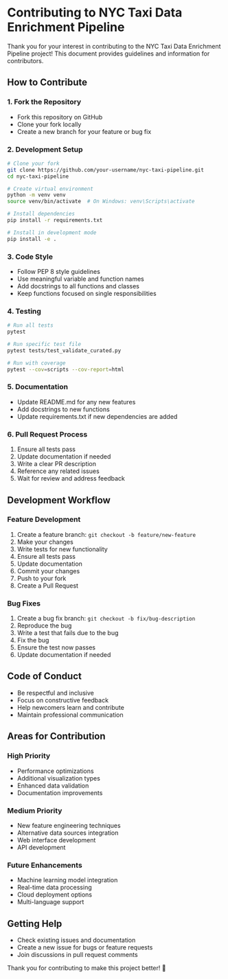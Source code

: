 # Contributing to NYC Taxi Data Enrichment Pipeline

Thank you for your interest in contributing to the NYC Taxi Data Enrichment Pipeline project! This document provides guidelines and information for contributors.

## How to Contribute

### 1. Fork the Repository
- Fork this repository on GitHub
- Clone your fork locally
- Create a new branch for your feature or bug fix

### 2. Development Setup
```bash
# Clone your fork
git clone https://github.com/your-username/nyc-taxi-pipeline.git
cd nyc-taxi-pipeline

# Create virtual environment
python -m venv venv
source venv/bin/activate  # On Windows: venv\Scripts\activate

# Install dependencies
pip install -r requirements.txt

# Install in development mode
pip install -e .
```

### 3. Code Style
- Follow PEP 8 style guidelines
- Use meaningful variable and function names
- Add docstrings to all functions and classes
- Keep functions focused on single responsibilities

### 4. Testing
```bash
# Run all tests
pytest

# Run specific test file
pytest tests/test_validate_curated.py

# Run with coverage
pytest --cov=scripts --cov-report=html
```

### 5. Documentation
- Update README.md for any new features
- Add docstrings to new functions
- Update requirements.txt if new dependencies are added

### 6. Pull Request Process
1. Ensure all tests pass
2. Update documentation if needed
3. Write a clear PR description
4. Reference any related issues
5. Wait for review and address feedback

## Development Workflow

### Feature Development
1. Create a feature branch: `git checkout -b feature/new-feature`
2. Make your changes
3. Write tests for new functionality
4. Ensure all tests pass
5. Update documentation
6. Commit your changes
7. Push to your fork
8. Create a Pull Request

### Bug Fixes
1. Create a bug fix branch: `git checkout -b fix/bug-description`
2. Reproduce the bug
3. Write a test that fails due to the bug
4. Fix the bug
5. Ensure the test now passes
6. Update documentation if needed

## Code of Conduct

- Be respectful and inclusive
- Focus on constructive feedback
- Help newcomers learn and contribute
- Maintain professional communication

## Areas for Contribution

### High Priority
- Performance optimizations
- Additional visualization types
- Enhanced data validation
- Documentation improvements

### Medium Priority
- New feature engineering techniques
- Alternative data sources integration
- Web interface development
- API development

### Future Enhancements
- Machine learning model integration
- Real-time data processing
- Cloud deployment options
- Multi-language support

## Getting Help

- Check existing issues and documentation
- Create a new issue for bugs or feature requests
- Join discussions in pull request comments

Thank you for contributing to make this project better! 🚀